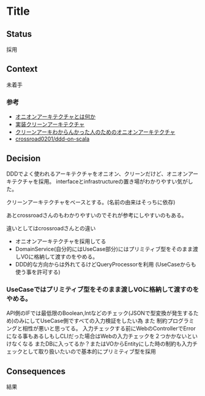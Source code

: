 # Title

## Status
採用

## Context
未着手

### 参考
- [オニオンアーキテクチャとは何か](https://qiita.com/cocoa-maemae/items/e3f2eabbe0877c2af8d0)
- [実装クリーンアーキテクチャ](https://qiita.com/nrslib/items/a5f902c4defc83bd46b8)
- [クリーンアーキわからんかった人のためのオニオンアーキテクチャ](https://zenn.dev/streamwest1629/articles/no-clean_hello-onion-architecture)
- [crossroad0201/ddd-on-scala](https://github.com/crossroad0201/ddd-on-scala)

## Decision

DDDでよく使われるアーキテクチャをオニオン、クリーンだけど、オニオンアーキテクチャを採用。
interfaceとinfrastructureの置き場がわかりやすい気がした。

クリーンアーキテクチャをベースとする。(名前の由来はそっちに依存)

あとcrossroadさんのもわかりやすいのでそれが参考にしやすいのもある。

違いとしてはcrossroadさんとの違い
- オニオンアーキテクチャを採用してる
- DomainService(自分的にはUseCase部分)にはプリミティブ型をそのまま渡しVOに格納して渡すのをやめる。
- DDD的な方向からは外れてるけどQueryProcessorを利用 (UseCaseからも使う事を許可する)

### UseCaseではプリミティブ型をそのまま渡しVOに格納して渡すのをやめる。
API側のIFでは最低限のBoolean,Intなどのチェック(JSONで型変換が発生するため)のみにしてUseCase側ですべての入力検証をしたい為 
また 制約プログラミングと相性が悪いと思ってる。 
入力チェックする前にWebのControllerでErrorになる事もあるしもしCLIだった場合はWebの入力チェックを２つかかないといけなくなる
またDBに入ってるか？またはVOからEntityにした時の制約も入力チェックとして取り扱いたいので基本的にプリミティブ型を採用


## Consequences

結果
